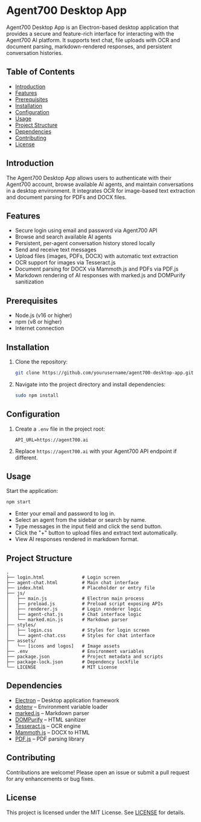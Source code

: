 # Agent700 Desktop App

Agent700 Desktop App is an Electron-based desktop application that provides a secure and feature-rich interface for interacting with the Agent700 AI platform. It supports text chat, file uploads with OCR and document parsing, markdown-rendered responses, and persistent conversation histories.

## Table of Contents

- [Introduction](#introduction)
- [Features](#features)
- [Prerequisites](#prerequisites)
- [Installation](#installation)
- [Configuration](#configuration)
- [Usage](#usage)
- [Project Structure](#project-structure)
- [Dependencies](#dependencies)
- [Contributing](#contributing)
- [License](#license)

## Introduction

The Agent700 Desktop App allows users to authenticate with their Agent700 account, browse available AI agents, and maintain conversations in a desktop environment. It integrates OCR for image-based text extraction and document parsing for PDFs and DOCX files.

## Features

- Secure login using email and password via Agent700 API
- Browse and search available AI agents
- Persistent, per-agent conversation history stored locally
- Send and receive text messages
- Upload files (images, PDFs, DOCX) with automatic text extraction
- OCR support for images via Tesseract.js
- Document parsing for DOCX via Mammoth.js and PDFs via PDF.js
- Markdown rendering of AI responses with marked.js and DOMPurify sanitization

## Prerequisites

- Node.js (v16 or higher)
- npm (v8 or higher)
- Internet connection

## Installation

1. Clone the repository:

   ```bash
   git clone https://github.com/yourusername/agent700-desktop-app.git
   ```

2. Navigate into the project directory and install dependencies:

   ```bash
   sudo npm install
   ```

## Configuration

1. Create a `.env` file in the project root:

   ```env
   API_URL=https://agent700.ai
   ```

2. Replace `https://agent700.ai` with your Agent700 API endpoint if different.

## Usage

Start the application:

```bash
npm start
```

- Enter your email and password to log in.
- Select an agent from the sidebar or search by name.
- Type messages in the input field and click the send button.
- Click the "+" button to upload files and extract text automatically.
- View AI responses rendered in markdown format.

## Project Structure

```
.
├── login.html              # Login screen
├── agent-chat.html         # Main chat interface
├── index.html              # Placeholder or entry file
├── js/
│   ├── main.js             # Electron main process
│   ├── preload.js          # Preload script exposing APIs
│   ├── renderer.js         # Login renderer logic
│   ├── agent-chat.js       # Chat interface logic
│   └── marked.min.js       # Markdown parser
├── styles/
│   ├── login.css           # Styles for login screen
│   └── agent-chat.css      # Styles for chat interface
├── assets/
│   └── [icons and logos]   # Image assets
├── .env                    # Environment variables
├── package.json            # Project metadata and scripts
├── package-lock.json       # Dependency lockfile
└── LICENSE                 # MIT License
```

## Dependencies

- [Electron](https://www.electronjs.org/) – Desktop application framework
- [dotenv](https://github.com/motdotla/dotenv) – Environment variable loader
- [marked.js](https://github.com/markedjs/marked) – Markdown parser
- [DOMPurify](https://github.com/cure53/DOMPurify) – HTML sanitizer
- [Tesseract.js](https://github.com/naptha/tesseract.js) – OCR engine
- [Mammoth.js](https://github.com/mwilliamson/mammoth.js) – DOCX to HTML
- [PDF.js](https://github.com/mozilla/pdf.js) – PDF parsing library

## Contributing

Contributions are welcome! Please open an issue or submit a pull request for any enhancements or bug fixes.

## License

This project is licensed under the MIT License. See [LICENSE](LICENSE) for details.
